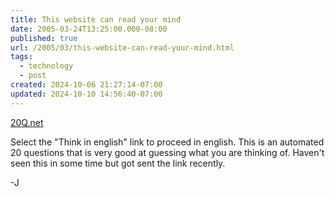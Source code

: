 ```yaml
---
title: This website can read your mind
date: 2005-03-24T13:25:00.000-08:00
published: true
url: /2005/03/this-website-can-read-your-mind.html
tags:
  - technology
  - post
created: 2024-10-06 21:27:14-07:00
updated: 2024-10-10 14:56:40-07:00
---
```


[20Q.net](http://y.20q.net/anon-fr "20Q.net")  
  
Select the "Think in english" link to proceed in english. This is an automated 20 questions that is very good at guessing what you are thinking of. Haven't seen this in some time but got sent the link recently.  
  
\-J